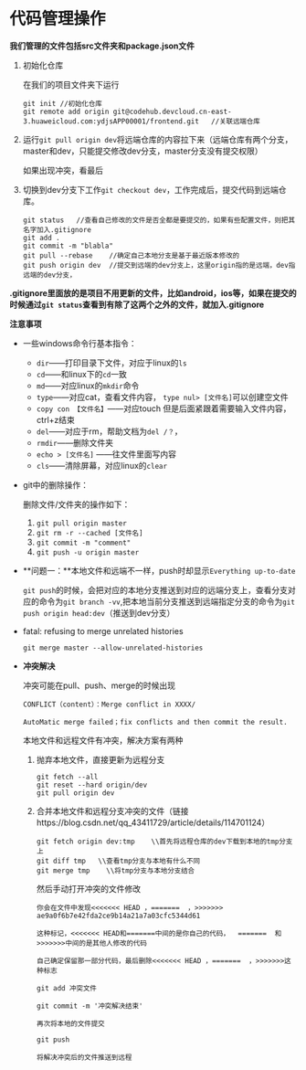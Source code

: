 # 代码管理操作

**我们管理的文件包括src文件夹和package.json文件**

1. 初始化仓库

   在我们的项目文件夹下运行

   ```
   git init	//初始化仓库
   git remote add origin git@codehub.devcloud.cn-east-3.huaweicloud.com:ydjsAPP00001/frontend.git	//关联远端仓库
   ```

2. 运行`git pull origin dev`将远端仓库的内容拉下来（远端仓库有两个分支，master和dev，只能提交修改dev分支，master分支没有提交权限）

   如果出现冲突，看最后

3. 切换到dev分支下工作`git checkout dev`，工作完成后，提交代码到远端仓库。

   ```
   git status	//查看自己修改的文件是否全都是要提交的，如果有些配置文件，则把其名字加入.gitignore
   git add .
   git commit -m "blabla"
   git pull --rebase	//确定自己本地分支是基于最近版本修改的
   git push origin dev	//提交到远端的dev分支上，这里origin指的是远端，dev指远端的dev分支，
   ```

**.gitignore里面放的是项目不用更新的文件，比如android，ios等，如果在提交的时候通过`git status`查看到有除了这两个之外的文件，就加入.gitignore**

**注意事项**

- 一些windows命令行基本指令：
  * `dir`——打印目录下文件，对应于linux的`ls`
  * `cd`——和linux下的`cd`一致
  * `md`——对应linux的`mkdir`命令
  * `type`——对应cat，查看文件内容， `type nul> [文件名]`可以创建空文件
  * `copy con 【文件名】`——对应touch 但是后面紧跟着需要输入文件内容，ctrl+z结束
  * `del`——对应于rm，帮助文档为`del /？`，
  * `rmdir`——删除文件夹
  * `echo > [文件名]` ——往文件里面写内容
  * `cls`——清除屏幕，对应linux的`clear`


- git中的删除操作：

  删除文件/文件夹的操作如下：

  1. ```git pull origin master```
  2. ```git rm -r --cached [文件名]```
  3. `git commit -m "comment"`
  4. `git push -u origin master`

* **问题一：**本地文件和远端不一样，push时却显示`Everything up-to-date`

  `git push`的时候，会把对应的本地分支推送到对应的远端分支上，查看分支对应的命令为`git branch -vv`,把本地当前分支推送到远端指定分支的命令为`git push origin head:dev`（推送到dev分支）
  
* fatal: refusing to merge unrelated histories

  ```git merge master --allow-unrelated-histories```

* **冲突解决**

  冲突可能在pull、push、merge的时候出现

  ```
  CONFLICT（content）：Merge conflict in XXXX/
  
  AutoMatic merge failed；fix conflicts and then commit the result.
  ```

  本地文件和远程文件有冲突，解决方案有两种

  1. 抛弃本地文件，直接更新为远程分支

     ```
     git fetch --all
     git reset --hard origin/dev
     git pull origin dev
     ```

  2. 合并本地文件和远程分支冲突的文件（链接https://blog.csdn.net/qq_43411729/article/details/114701124）

     ```
     git fetch origin dev:tmp    \\首先将远程仓库的dev下载到本地的tmp分支上
     git diff tmp	\\查看tmp分支与本地有什么不同
     git merge tmp    \\将tmp分支与本地分支结合
     ```

     然后手动打开冲突的文件修改

     ```
     你会在文件中发现<<<<<<< HEAD ，=======  ，>>>>>>> ae9a0f6b7e42fda2ce9b14a21a7a03cfc5344d61
     
     这种标记，<<<<<<< HEAD和=======中间的是你自己的代码，  =======  和>>>>>>>中间的是其他人修改的代码
     
     自己确定保留那一部分代码，最后删除<<<<<<< HEAD ，=======  ，>>>>>>>这种标志
     
     git add 冲突文件
     
     git commit -m '冲突解决结束'
     
     再次将本地的文件提交
     
     git push
     
     将解决冲突后的文件推送到远程
     ```

     
